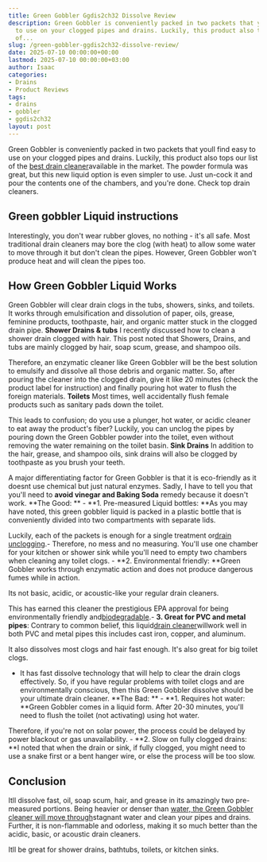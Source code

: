```yaml
---
title: Green Gobbler Ggdis2ch32 Dissolve Review
description: Green Gobbler is conveniently packed in two packets that youll find easy
  to use on your clogged pipes and drains. Luckily, this product also tops our list
  of...
slug: /green-gobbler-ggdis2ch32-dissolve-review/
date: 2025-07-10 00:00:00+00:00
lastmod: 2025-07-10 00:00:00+03:00
author: Isaac
categories:
- Drains
- Product Reviews
tags:
- drains
- gobbler
- ggdis2ch32
layout: post
---
```

Green Gobbler is conveniently packed in two packets that youll find easy to use on your clogged pipes and drains. Luckily, this product also tops our list of the [best drain cleaner](https://pestpolicy.com/best-drain-cleaner//)available in the market. The powder formula was great, but this new liquid option is even simpler to use. Just un-cock it and pour the contents one of the chambers, and you're done. Check top drain cleaners.

##  Green gobbler Liquid instructions

Interestingly, you don't wear rubber gloves, no nothing - it's all safe. Most traditional drain cleaners may bore the clog (with heat) to allow some water to move through it but don't clean the pipes. However, Green Gobbler won't produce heat and will clean the pipes too.

##  How Green Gobbler Liquid Works

Green Gobbler will clear drain clogs in the tubs, showers, sinks, and toilets. It works through emulsification and dissolution of paper, oils, grease, feminine products, toothpaste, hair, and organic matter stuck in the clogged drain pipe. **Shower Drains & tubs** I recently discussed how to clean a shower drain clogged with hair. This post noted that Showers, Drains, and tubs are mainly clogged by hair, soap scum, grease, and shampoo oils.

Therefore, an enzymatic cleaner like Green Gobbler will be the best solution to emulsify and dissolve all those debris and organic matter. So, after pouring the cleaner into the clogged drain, give it like 20 minutes (check the product label for instruction) and finally pouring hot water to flush the foreign materials. **Toilets** Most times, well accidentally flush female products such as sanitary pads down the toilet.

This leads to confusion; do you use a plunger, hot water, or acidic cleaner to eat away the product's fiber? Luckily, you can unclog the pipes by pouring down the Green Gobbler powder into the toilet, even without removing the water remaining on the toilet basin. **Sink Drains** In addition to the hair, grease, and shampoo oils, sink drains will also be clogged by toothpaste as you brush your teeth.

A major differentiating factor for Green Gobbler is that it is eco-friendly as it doesnt use chemical but just natural enzymes. Sadly, I have to tell you that you'll need to **avoid vinegar and Baking Soda** remedy because it doesn't work. **The Good: ** - **1. Pre-measured Liquid bottles: **As you may have noted, this green gobbler liquid is packed in a plastic bottle that is conveniently divided into two compartments with separate lids.

Luckily, each of the packets is enough for a single treatment or[drain unclogging](https://pestpolicy.com/how-drain-cleaners-work/).- Therefore, no mess and no measuring. You'll use one chamber for your kitchen or shower sink while you'll need to empty two chambers when cleaning any toilet clogs. - **2. Environmental friendly: **Green Gobbler works through enzymatic action and does not produce dangerous fumes while in action.

Its not basic, acidic, or acoustic-like your regular drain cleaners.

This has earned this cleaner the prestigious EPA approval for being environmentally friendly and[biodegradable](https://en.wikipedia.org/wiki/Biodegradation).- **3. Great for PVC and metal pipes**: Contrary to common belief, this liquid[drain cleaner](https://pestpolicy.com/xionlab-safer-drain-opener-review/)willwork well in both PVC and metal pipes this includes cast iron, copper, and aluminum.

It also dissolves most clogs and hair fast enough. It's also great for big toilet clogs.

- It has fast dissolve technology that will help to clear the drain clogs effectively. So, if you have regular problems with toilet clogs and are environmentally conscious, then this Green Gobbler dissolve should be your ultimate drain cleaner. **The Bad: ** - **1. Requires hot water: **Green Gobbler comes in a liquid form. After 20-30 minutes, you'll need to flush the toilet (not activating) using hot water.

Therefore, if you're not on solar power, the process could be delayed by power blackout or gas unavailability. - **2. Slow on fully clogged drains: **I noted that when the drain or sink, if fully clogged, you might need to use a snake first or a bent hanger wire, or else the process will be too slow.

##  Conclusion

Itll dissolve fast, oil, soap scum, hair, and grease in its amazingly two pre-measured portions. Being heavier or denser than [water, the Green Gobbler cleaner will move through](https://pestpolicy.com/how-to-unclog-a-bathtub-drain-with-standing-water/)stagnant water and clean your pipes and drains. Further, it is non-flammable and odorless, making it so much better than the acidic, basic, or acoustic drain cleaners.

Itll be great for shower drains, bathtubs, toilets, or kitchen sinks.
